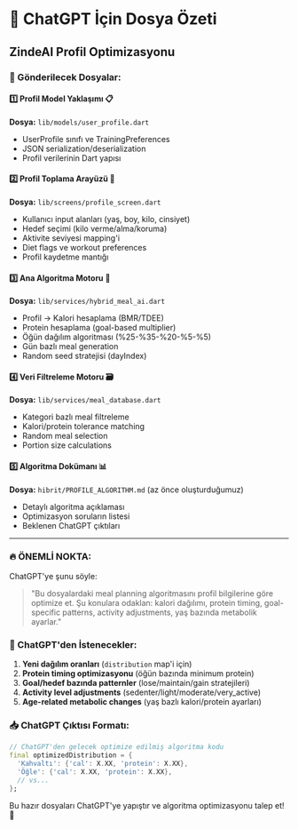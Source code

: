 # 📁 ChatGPT İçin Dosya Özeti
## ZindeAI Profil Optimizasyonu

### 🎯 Gönderilecek Dosyalar:

#### 1️⃣ **Profil Model Yaklaşımı** 📋
**Dosya:** `lib/models/user_profile.dart`
- UserProfile sınıfı ve TrainingPreferences
- JSON serialization/deserialization 
- Profil verilerinin Dart yapısı

#### 2️⃣ **Profil Toplama Arayüzü** 📝  
**Dosya:** `lib/screens/profile_screen.dart`
- Kullanıcı input alanları (yaş, boy, kilo, cinsiyet)
- Hedef seçimi (kilo verme/alma/koruma)
- Aktivite seviyesi mapping'i
- Diet flags ve workout preferences
- Profil kaydetme mantığı

#### 3️⃣ **Ana Algoritma Motoru** 🧠
**Dosya:** `lib/services/hybrid_meal_ai.dart` 
- Profil → Kalori hesaplama (BMR/TDEE)
- Protein hesaplama (goal-based multiplier)
- Öğün dağılım algoritması (%25-%35-%20-%5-%5)
- Gün bazlı meal generation
- Random seed stratejisi (dayIndex)

#### 4️⃣ **Veri Filtreleme Motoru** 🗃️
**Dosya:** `lib/services/meal_database.dart`
- Kategori bazlı meal filtreleme
- Kalori/protein tolerance matching
- Random meal selection
- Portion size calculations

#### 5️⃣ **Algoritma Dokümanı** 📊
**Dosya:** `hibrit/PROFILE_ALGORITHM.md` (az önce oluşturduğumuz)
- Detaylı algoritma açıklaması
- Optimizasyon soruların listesi
- Beklenen ChatGPT çıktıları

---

### 🔥 ÖNEMLİ NOKTA:
ChatGPT'ye şunu söyle: 
> "Bu dosyalardaki meal planning algoritmasını profil bilgilerine göre optimize et. Şu konulara odaklan: kalori dağılımı, protein timing, goal-specific patterns, activity adjustments, yaş bazında metabolik ayarlar."

### 🎯 ChatGPT'den İstenecekler:

1. **Yeni dağılım oranları** (`distribution` map'i için)
2. **Protein timing optimizasyonu** (öğün bazında minimum protein)
3. **Goal/hedef bazında patternler** (lose/maintain/gain stratejileri)
4. **Activity level adjustments** (sedenter/light/moderate/very_active)
5. **Age-related metabolic changes** (yaş bazlı kalori/protein ayarları)

### 📥 ChatGPT Çıktısı Formatı:
```dart
// ChatGPT'den gelecek optimize edilmiş algoritma kodu
final optimizedDistribution = {
  'Kahvaltı': {'cal': X.XX, 'protein': X.XX},
  'Öğle': {'cal': X.XX, 'protein': X.XX},
  // vs...
};
```

Bu hazır dosyaları ChatGPT'ye yapıştır ve algoritma optimizasyonu talep et! 🚀
